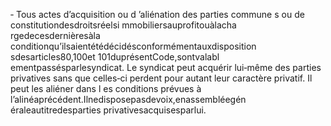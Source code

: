‐ Tous actes d’acquisition ou d ’aliénation des parties commune s ou de constitutiondesdroitsréelsi mmobiliersauprofitouàlacha rgedecesdernièresàla conditionqu’ilsaientétédécidésconformémentauxdisposition sdesarticles80,100et 101duprésentCode,sontvalabl ementpassésparlesyndicat.
Le syndicat peut acquérir lui‐même des parties privatives sans que celles‐ci perdent pour autant leur caractère privatif. Il peut les aliéner dans l es conditions prévues à l’alinéaprécédent.Ilnedisposepasdevoix,enassembléegén éraleautitredesparties privativesacquisesparlui.